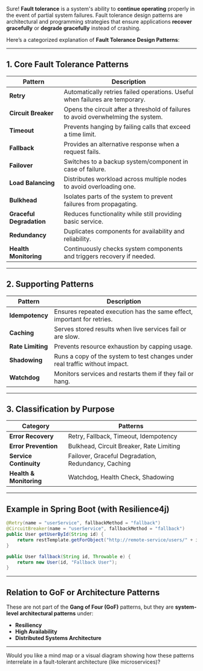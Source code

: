 Sure! **Fault tolerance** is a system's ability to **continue operating** properly in the event of partial system failures. Fault tolerance design patterns are architectural and programming strategies that ensure applications **recover gracefully** or **degrade gracefully** instead of crashing.

Here’s a categorized explanation of **Fault Tolerance Design Patterns**:

---

## **1. Core Fault Tolerance Patterns**

| Pattern              | Description                                                                 |
|----------------------|-----------------------------------------------------------------------------|
| **Retry**            | Automatically retries failed operations. Useful when failures are temporary.|
| **Circuit Breaker**  | Opens the circuit after a threshold of failures to avoid overwhelming the system. |
| **Timeout**          | Prevents hanging by failing calls that exceed a time limit.                 |
| **Fallback**         | Provides an alternative response when a request fails.                     |
| **Failover**         | Switches to a backup system/component in case of failure.                   |
| **Load Balancing**   | Distributes workload across multiple nodes to avoid overloading one.        |
| **Bulkhead**         | Isolates parts of the system to prevent failures from propagating.          |
| **Graceful Degradation** | Reduces functionality while still providing basic service.              |
| **Redundancy**       | Duplicates components for availability and reliability.                    |
| **Health Monitoring**| Continuously checks system components and triggers recovery if needed.     |

---

## **2. Supporting Patterns**

| Pattern              | Description                                                                 |
|----------------------|-----------------------------------------------------------------------------|
| **Idempotency**      | Ensures repeated execution has the same effect, important for retries.      |
| **Caching**          | Serves stored results when live services fail or are slow.                  |
| **Rate Limiting**    | Prevents resource exhaustion by capping usage.                              |
| **Shadowing**        | Runs a copy of the system to test changes under real traffic without impact.|
| **Watchdog**         | Monitors services and restarts them if they fail or hang.                   |

---

## **3. Classification by Purpose**

| Category                   | Patterns                                              |
|----------------------------|-------------------------------------------------------|
| **Error Recovery**         | Retry, Fallback, Timeout, Idempotency                 |
| **Error Prevention**       | Bulkhead, Circuit Breaker, Rate Limiting              |
| **Service Continuity**     | Failover, Graceful Degradation, Redundancy, Caching   |
| **Health & Monitoring**    | Watchdog, Health Check, Shadowing                     |

---

## **Example in Spring Boot (with Resilience4j)**

```java
@Retry(name = "userService", fallbackMethod = "fallback")
@CircuitBreaker(name = "userService", fallbackMethod = "fallback")
public User getUserById(String id) {
    return restTemplate.getForObject("http://remote-service/users/" + id, User.class);
}

public User fallback(String id, Throwable e) {
    return new User(id, "Fallback User");
}
```

---

## **Relation to GoF or Architecture Patterns**

These are not part of the **Gang of Four (GoF)** patterns, but they are **system-level architectural patterns** under:

- **Resiliency**
- **High Availability**
- **Distributed Systems Architecture**

---

Would you like a mind map or a visual diagram showing how these patterns interrelate in a fault-tolerant architecture (like microservices)?